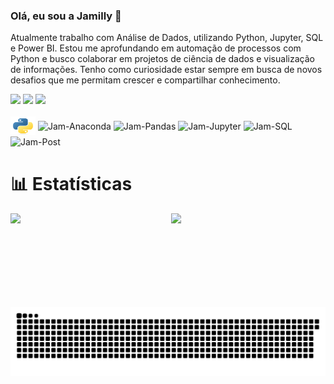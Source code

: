 ### Olá, eu sou a Jamilly 👋  

Atualmente trabalho com Análise de Dados, utilizando Python, Jupyter, SQL e Power BI. Estou me aprofundando em automação de processos com Python e busco colaborar em projetos de ciência de dados e visualização de informações. Tenho como curiosidade estar sempre em busca de novos desafios que me permitam crescer e compartilhar conhecimento.

<div> 
  <a href="https://www.instagram.com/jamillyvihtoria/" target="_blank"><img src="https://img.shields.io/badge/-Instagram-%23E4405F?style=for-the-badge&logo=instagram&logoColor=white" target="_blank"></a>
  <a href = "mailto:barbosajamilly45@gmail.com"><img src="https://img.shields.io/badge/-Gmail-%23333?style=for-the-badge&logo=gmail&logoColor=white" target="_blank"></a>
  <a href="https://www.linkedin.com/in/jamilly-vitoria-ferreira-barbosa/" target="_blank"><img src="https://img.shields.io/badge/-LinkedIn-%230077B5?style=for-the-badge&logo=linkedin&logoColor=white" target="_blank"></a> 
</div>

  <div style="display: inline_block"><br>
  <img align="center" alt="Jam-Python" height="30" width="40" src="https://raw.githubusercontent.com/devicons/devicon/master/icons/python/python-original.svg">
  <img align="center" alt="Jam-Anaconda" height="30" width="40" src="https://cdn.jsdelivr.net/gh/devicons/devicon@latest/icons/anaconda/anaconda-original.svg">
  <img align="center" alt="Jam-Pandas" height="30" width="40" src="https://cdn.jsdelivr.net/gh/devicons/devicon@latest/icons/pandas/pandas-original.svg"
  <img align="center" alt="Jam-Stream" height="30" width="40" src="https://cdn.jsdelivr.net/gh/devicons/devicon@latest/icons/streamlit/streamlit-original.svg">
  <img align="center" alt="Jam-Jupyter" height="30" width="40" src="https://cdn.jsdelivr.net/gh/devicons/devicon@latest/icons/jupyter/jupyter-original.svg">
  <img align="center" alt="Jam-SQL" height="30" width="40" src="https://cdn.jsdelivr.net/gh/devicons/devicon@latest/icons/azuresqldatabase/azuresqldatabase-original.svg">
  <img align="center" alt="Jam-Post" height="30" width="40" src="https://cdn.jsdelivr.net/gh/devicons/devicon@latest/icons/postgresql/postgresql-original.svg">
</div>

# 📊 Estatísticas 

<div style="display: grid; grid-template-columns: auto auto; gap: 9px;">
  <a href="https://github.com/JamillyVihtoria">
    <img height="150em" src="https://github-readme-stats.vercel.app/api?username=JamillyVihtoria&show_icons=true&theme=cobalt&count_private=true" />
  </a>
  <img height="150em" src="https://github-readme-stats.vercel.app/api/top-langs/?username=JamillyVihtoria&layout=compact&langs_count=16&theme=cobalt" />
</div>

<picture align="center">
  <source media="(prefers-color-scheme: dark)" srcset="https://raw.githubusercontent.com/JamillyVihtoria/JamillyVihtoria/output/github-contribution-grid-snake-dark.svg">
  <source media="(prefers-color-scheme: light)" srcset="https://raw.githubusercontent.com/JamillyVihtoria/JamillyVihtoria/output/github-contribution-grid-snake-dark.svg">
  <img align="center" alt="github contribution grid snake animation" src="https://raw.githubusercontent.com/JamillyVihtoria/JamillyVihtoria/output/github-contribution-grid-snake.svg">
</picture>
